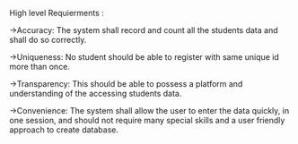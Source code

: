 High level Requierments :

->Accuracy: The system shall record and count all the students data and shall do so correctly.

->Uniqueness: No student should be able to register with same unique id more than once.

->Transparency: This should be able to possess a platform and understanding of the accessing students data. 

->Convenience: The system shall allow the user to enter the data quickly, in one session, and should not require many special skills and a user friendly approach to create database.
